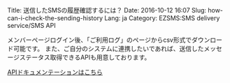 Title: 送信したSMSの履歴確認するには？
Date: 2016-10-12 16:07
Slug: how-can-i-check-the-sending-history
Lang: ja
Category: EZSMS:SMS delivery service/SMS API

メンバーページログイン後、「ご利用ログ」のページからcsv形式でダウンロード可能です。 また、ご自分のシステムに連携したいであれば、送信したメッセージステータス取得できるAPIも用意しております。

[APIドキュメンテーションはこちら](https://drive.google.com/file/d/0B-EFLEP7IEAVeUdoN0RqR3gyZjA/view)